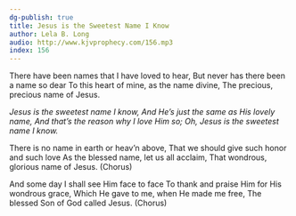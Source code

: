 ```yaml
---
dg-publish: true
title: Jesus is the Sweetest Name I Know
author: Lela B. Long
audio: http://www.kjvprophecy.com/156.mp3
index: 156
---
```


There have been names that I have loved to hear,
But never has there been a name so dear
To this heart of mine, as the name divine,
The precious, precious name of Jesus.

*Jesus is the sweetest name I know,
And He’s just the same as His lovely name,
And that’s the reason why I love Him so;
Oh, Jesus is the sweetest name I know.*

There is no name in earth or heav’n above,
That we should give such honor and such love
As the blessed name, let us all acclaim,
That wondrous, glorious name of Jesus. (Chorus)

And some day I shall see Him face to face
To thank and praise Him for His wondrous grace,
Which He gave to me, when He made me free,
The blessed Son of God called Jesus. (Chorus)